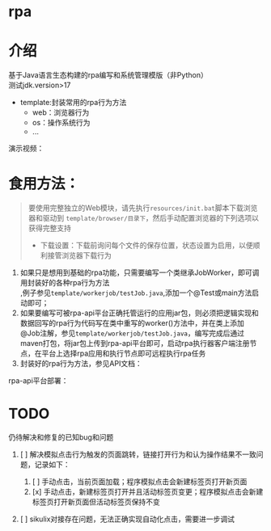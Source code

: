   # rpa
# 介绍
基于Java语言生态构建的rpa编写和系统管理模版（非Python）
<br>测试jdk.version>17
- template:封装常用的rpa行为方法
  - web：浏览器行为
  - os：操作系统行为
  - ...

演示视频：



# 食用方法：
> 要使用完整独立的Web模块，请先执行`resources/init.bat`脚本下载浏览器和驱动到
> `template/browser/目录下`，然后手动配置浏览器的下列选项以获得完整支持
> - 下载设置：下载前询问每个文件的保存位置，状态设置为启用，以便顺利接管浏览器下载行为
1. 如果只是想用到基础的rpa功能，只需要编写一个类继承JobWorker，即可调用封装好的各种rpa行为方法<br>,例子参见`template/workerjob/testJob.java`,添加一个@Test或main方法启动即可；
2. 如果要编写可被rpa-api平台正确托管运行的应用jar包，则必须把逻辑实现和数据回写的rpa行为代码写在类中重写的worker()方法中，并在类上添加@Job注解，参见`template/workerjob/testJob.java`，编写完成后通过maven打包，将jar包上传到rpa-api平台即可，启动rpa执行器客户端注册节点，在平台上选择rpa应用和执行节点即可远程执行rpa任务
4. 封装好的rpa行为方法，参见API文档：


rpa-api平台部署：


# TODO
仍待解决和修复的已知bug和问题
1. [ ] 解决模拟点击行为触发的页面跳转，链接打开行为和认为操作结果不一致问题，记录如下： 
   1. [ ] 手动点击，当前页面加载；程序模拟点击会新建标签页打开新页面 
   2. [x] 手动点击，新建标签页打开并且活动标签页变更；程序模拟点击会新建标签页打开新页面但活动标签页保持不变

2. [ ] sikulix对接存在问题，无法正确实现自动化点击，需要进一步调试